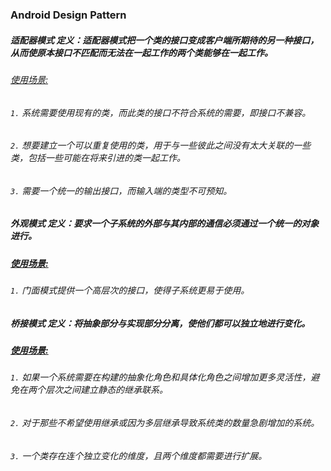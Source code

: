 ### Android Design Pattern

##### 适配器模式 定义：适配器模式把一个类的接口变成客户端所期待的另一种接口，从而使原本接口不匹配而无法在一起工作的两个类能够在一起工作。  
###### [使用场景:](https://github.com/txwgoogol/android-design-pattern/blob/master/app/src/test/java/com/txw/designpattern/adapter/Client.java)  
 ###### `1.` 系统需要使用现有的类，而此类的接口不符合系统的需要，即接口不兼容。  
 ###### `2.` 想要建立一个可以重复使用的类，用于与一些彼此之间没有太大关联的一些类，包括一些可能在将来引进的类一起工作。  
 ###### `3.` 需要一个统一的输出接口，而输入端的类型不可预知。  

##### 外观模式 定义：要求一个子系统的外部与其内部的通信必须通过一个统一的对象进行。
##### [使用场景:](https://github.com/txwgoogol/android-design-pattern/blob/master/app/src/test/java/com/txw/designpattern/apperarance/Client.java)  
 ###### `1.` 门面模式提供一个高层次的接口，使得子系统更易于使用。  

##### 桥接模式 定义：将抽象部分与实现部分分离，使他们都可以独立地进行变化。
##### [使用场景:](https://github.com/txwgoogol/android-design-pattern/blob/master/app/src/test/java/com/txw/designpattern/bridge/model/Client.java)  
###### `1.` 如果一个系统需要在构建的抽象化角色和具体化角色之间增加更多灵活性，避免在两个层次之间建立静态的继承联系。  
###### `2.` 对于那些不希望使用继承或因为多层继承导致系统类的数量急剧增加的系统。  
###### `3.` 一个类存在连个独立变化的维度，且两个维度都需要进行扩展。  

